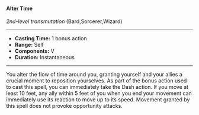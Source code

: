 #### Alter Time
*2nd-level transmutation* (Bard,Sorcerer,Wizard)
___
- **Casting Time:** 1 bonus action
- **Range:** Self
- **Components:** V
- **Duration:** Instantaneous
---
You alter the flow of time around you, granting
yourself and your allies a crucial moment to
reposition yourselves. As part of the bonus action
used to cast this spell, you can immediately take the
Dash action. If you move at least 10 feet, any ally
within 5 feet of you when you end your movement
can immediately use its reaction to move up to its
speed. Movement granted by this spell does not
provoke opportunity attacks.
